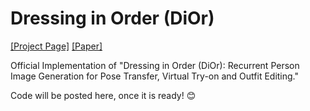 # Dressing in Order (DiOr)

[\[Project Page\]](https://cuiaiyu.github.io/dressing-in-order/)
[\[Paper\]](https://arxiv.org/abs/2104.07021)

Official Implementation of "Dressing in Order (DiOr): Recurrent Person Image Generation for Pose Transfer, Virtual Try-on and Outfit Editing."

Code will be posted here, once it is ready! :blush:
